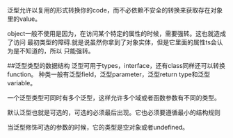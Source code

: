 泛型允许以复用的形式转换你的code，而不必依赖不安全的转换来获取存在对象里的value。

object一般不使用是因为，在访问某个特定的属性的时候，需要强转。这也就造成了访问
最初类型的障碍.就是说虽然你拿到了对象实体，但是它里面的属性ts会认为是不知道的，所以
只能强转。

##泛型类型的数据结构
泛型可用于types，interface，还有class同样还可以转换function。
种类一般有泛型field，泛型parameter，泛型return type和泛型variable。

一个泛型类型可同时有多个泛型，这样允许多个域或者函数参数有不同的类型。

默认泛型也就是可选的，可选的必须最后出现。它也必须要遵循最小的结构规则

当泛型修饰可选的参数的时候，它的类型是空对象或者undefined。



